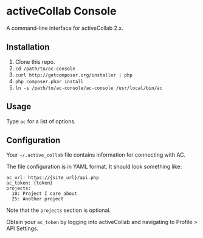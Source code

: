 activeCollab Console 
================

A command-line interface for activeCollab 2.x.

## Installation

1. Clone this repo.
2. `cd /path/to/ac-console`
3. `curl http://getcomposer.org/installer | php`
4. `php composer.phar install`
5. `ln -s /path/to/ac-console/ac-console /usr/local/bin/ac`

## Usage

Type `ac` for a list of options.

## Configuration

Your `~/.active_collab` file contains information for connecting with AC.

The file configuration is in YAML format. It should look something like:

    ac_url: https://{site_url}/api.php
    ac_token: {token}
    projects:
      10: Project I care about
      25: Another project

Note that the `projects` section is optional.

Obtain your `ac_token` by logging into activeCollab and navigating to Profile > API Settings.
